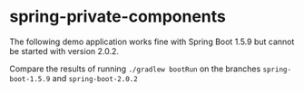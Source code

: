 # spring-private-components

The following demo application works fine with Spring Boot 1.5.9 but cannot be started with version 2.0.2.


Compare the results of running `./gradlew bootRun` on the branches `spring-boot-1.5.9` and `spring-boot-2.0.2`
